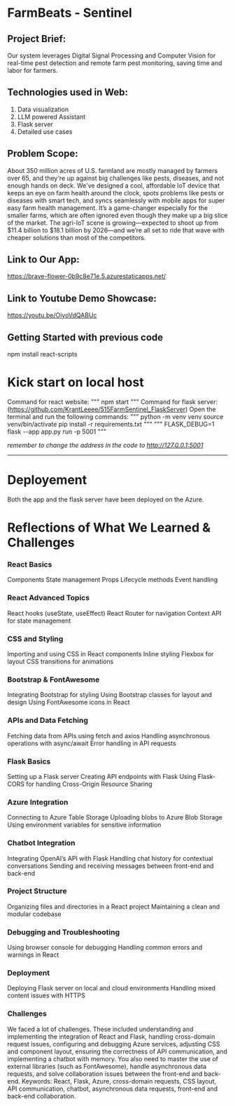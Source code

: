 # FarmBeats - Sentinel
## Project Brief:
Our system leverages Digital Signal Processing and Computer Vision for real-time pest detection and remote farm pest monitoring, saving time and labor for farmers.

## Technologies used in Web:
1. Data visualization
2. LLM powered Assistant
3. Flask server
4. Detailed use cases

## Problem Scope:
About 350 million acres of U.S. farmland are mostly managed by farmers over 65, and they're up against big challenges like pests, diseases, and not enough hands on deck. We've designed a cool, affordable IoT device that keeps an eye on farm health around the clock, spots problems like pests or diseases with smart tech, and syncs seamlessly with mobile apps for super easy farm health management. It’s a game-changer especially for the smaller farms, which are often ignored even though they make up a big slice of the market. The agri-IoT scene is growing—expected to shoot up from $11.4 billion to $18.1 billion by 2026—and we’re all set to ride that wave with cheaper solutions than most of the competitors.

## Link to Our App:
https://brave-flower-0b9c8e71e.5.azurestaticapps.net/

## Link to Youtube Demo Showcase:
https://youtu.be/OiyoVdQABUc

## Getting Started with previous code

npm install react-scripts

# Kick start on local host

Command for react website: 
"""
npm start
"""
Command for flask server: (https://github.com/KrantLeeee/515FarmSentinel_FlaskServer)
Open the terminal and run the following commands:
"""
python -m venv venv
source venv/bin/activate
pip install -r requirements.txt
"""
"""
FLASK_DEBUG=1 flask --app app.py run -p 5001
"""

_remember to change the address in the code to http://127.0.0.1:5001_

---

# Deployement
Both the app and the flask server have been deployed on the Azure.

# Reflections of What We Learned & Challenges
### React Basics
Components
State management
Props
Lifecycle methods
Event handling
### React Advanced Topics
React hooks (useState, useEffect)
React Router for navigation
Context API for state management
### CSS and Styling
Importing and using CSS in React components
Inline styling
Flexbox for layout
CSS transitions for animations
### Bootstrap & FontAwesome
Integrating Bootstrap for styling
Using Bootstrap classes for layout and design
Using FontAwesome icons in React
### APIs and Data Fetching
Fetching data from APIs using fetch and axios
Handling asynchronous operations with async/await
Error handling in API requests
### Flask Basics
Setting up a Flask server
Creating API endpoints with Flask
Using Flask-CORS for handling Cross-Origin Resource Sharing
### Azure Integration
Connecting to Azure Table Storage
Uploading blobs to Azure Blob Storage
Using environment variables for sensitive information
### Chatbot Integration
Integrating OpenAI’s API with Flask
Handling chat history for contextual conversations
Sending and receiving messages between front-end and back-end
### Project Structure
Organizing files and directories in a React project
Maintaining a clean and modular codebase
### Debugging and Troubleshooting
Using browser console for debugging
Handling common errors and warnings in React
### Deployment
Deploying Flask server on local and cloud environments
Handling mixed content issues with HTTPS

### Challenges
We faced a lot of challenges. These included understanding and implementing the integration of React and Flask, handling cross-domain request issues, configuring and debugging Azure services, adjusting CSS and component layout, ensuring the correctness of API communication, and implementing a chatbot with memory. You also need to master the use of external libraries (such as FontAwesome), handle asynchronous data requests, and solve collaboration issues between the front-end and back-end. Keywords: React, Flask, Azure, cross-domain requests, CSS layout, API communication, chatbot, asynchronous data requests, front-end and back-end collaboration.